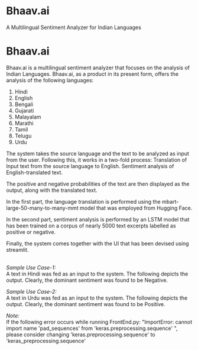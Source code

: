 # Bhaav.ai
A Multilingual Sentiment Analyzer for Indian Languages
# Bhaav.ai
Bhaav.ai is a multilingual sentiment analyzer that focuses on the analysis of Indian Languages. Bhaav.ai, as a product in its present form, offers the analysis of the following languages: 

1. Hindi <br>
2. English <br>
3. Bengali <br>
4. Gujarati <br>
5. Malayalam <br>
6. Marathi <br>
7. Tamil <br>
8. Telugu <br>
9. Urdu <br>

The system takes the source language and the text to be analyzed as input from the user. Following this, it works in a two-fold process:
Translation of Input text from the source language to English. 
Sentiment analysis of English-translated text.

The positive and negative probabilities of the text are then displayed as the output, along with the translated text.

In the first part, the language translation is performed using the mbart-large-50-many-to-many-mmt model that was employed from Hugging Face.

In the second part, sentiment analysis is performed by an LSTM model that has been trained on a corpus of nearly 5000 text excerpts labelled as positive or negative.  

Finally, the system comes together with the UI that has been devised using streamlit. <br><br>

*Sample Use Case-1:* <br>
A text in Hindi was fed as an input to the system. The following depicts the output. Clearly, the dominant sentiment was found to be Negative.

*Sample Use Case-2:* <br>
A text in Urdu was fed as an input to the system. The following depicts the output. Clearly, the dominant sentiment was found to be Positive.

*Note:* <br> If the following error occurs while running FrontEnd.py:
"ImportError: cannot import name 'pad_sequences' from 'keras.preprocessing.sequence' ", please consider changing 'keras.preprocessing.sequence' to 'keras_preprocessing.sequence'
